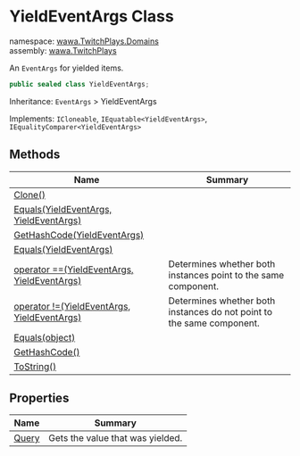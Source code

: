 # YieldEventArgs Class

namespace: [wawa\.TwitchPlays\.Domains](../wawa.TwitchPlays.Domains.md)<br />
assembly: [wawa\.TwitchPlays](../../wawa.TwitchPlays.md)

An `EventArgs` for yielded items\.

```csharp
public sealed class YieldEventArgs;
```

Inheritance: `EventArgs` > YieldEventArgs

Implements: `ICloneable`, `IEquatable<YieldEventArgs>`, `IEqualityComparer<YieldEventArgs>`

## Methods

| Name | Summary |
|------|---------|
| [Clone\(\)](./YieldEventArgs/Clone.md) |  |
| [Equals\(YieldEventArgs, YieldEventArgs\)](./YieldEventArgs/Equals.md) |  |
| [GetHashCode\(YieldEventArgs\)](./YieldEventArgs/GetHashCode.md) |  |
| [Equals\(YieldEventArgs\)](./YieldEventArgs/Equals.md) |  |
| [operator ==\(YieldEventArgs, YieldEventArgs\)](./YieldEventArgs/op_Equality.md) | Determines whether both instances point to the same component\. |
| [operator \!=\(YieldEventArgs, YieldEventArgs\)](./YieldEventArgs/op_Inequality.md) | Determines whether both instances do not point to the same component\. |
| [Equals\(object\)](./YieldEventArgs/Equals.md) |  |
| [GetHashCode\(\)](./YieldEventArgs/GetHashCode.md) |  |
| [ToString\(\)](./YieldEventArgs/ToString.md) |  |

## Properties

| Name | Summary |
|------|---------|
| [Query](./YieldEventArgs/Query.md) | Gets the value that was yielded\. |

